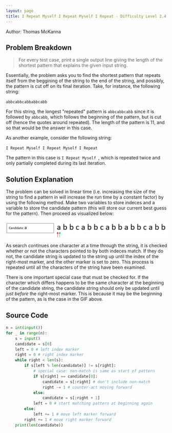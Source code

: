 ```yaml
---
layout: page
title: I Repeat Myself I Repeat Myself I Repeat - Difficulty Level 2.4
---
```


Author: Thomas McKanna

## Problem Breakdown
> For every test case, print a single output line giving the length of the shortest pattern that explains the given input string.

Essentially, the problem asks you to find the shortest pattern that repeats itself from the beggining of the string to the end of the string, and possibly, the pattern is cut off on its final iteration. Take, for instance, the following string:

`abbcabbcabbabbcabb`

For this string, the longest "repeated" pattern is `abbcabbcabb` since it is followed by `abbcabb`, which follows the beginning of the pattern, but is cut off (hence the quotes around repeated). The length of the pattern is 11, and so that would be the answer in this case.

As another example, consider the following string:

`I Repeat Myself I Repeat Myself I Repeat`

The pattern in this case is `I Repeat Myself `, which is repeated twice and only partially completed during its last iteration.

## Solution Explanation
The problem can be solved in linear time (i.e. increasing the size of the string to find a pattern in will increase the run time by a constant factor) by using the following method. Make two variables to store indeces and a variable to store the candidate pattern (this will store our current best guess for the pattern). Then proceed as visualized below:

![graphical representation of boss battle](/assets/solution_img/i_repeat_myself/i_repeat_gif.gif "visual representation of algorithm")

As search continues one character at a time through the string, it is checked whether or not the characters pointed to by both indeces match. If they do not, the candidate string is updated to the string up until the index of the right-most marker, and the other marker is set to zero. This process is repeated until all the characters of the string have been examined.

There is one important special case that must be checked for. If the character which differs happens to be the same character at the beginning of the candidate string, the candidate string should only be updated until *just before* the right-most marker. This is because it may be the beginning of the pattern, as is the case in the GIF above.

## Source Code

```python
n = int(input())
for _ in range(n):
    s = input()
    candidate = s[0]
    left = 0 # left index marker
    right = 0 # right index marker
    while right < len(s):
        if s[left % len(candidate)] != s[right]:
            # special case: non-match is same as start of pattern
            if s[right] == candidate[0]:
                candidate = s[:right] # don't include non-match
                right -= 1 # counter-act moving forward
            else:
                candidate = s[:right + 1]
            left = 0 # start matching pattern at beginning again
        else:
            left += 1 # move left marker forward
        right += 1 # move right marker forward
    print(len(candidate))
```
